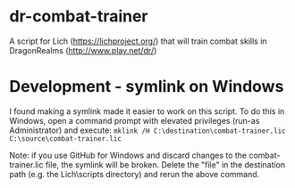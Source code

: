 # dr-combat-trainer
A script for Lich (https://lichproject.org/) that will train combat skills in DragonRealms (http://www.play.net/dr/)

# Development - symlink on Windows
I found making a symlink made it easier to work on this script. To do this in Windows, open a command prompt with elevated privileges (run-as Administrator) and execute: `mklink /H C:\destination\combat-trainer.lic C:\source\combat-trainer.lic`

Note: if you use GitHub for Windows and discard changes to the combat-trainer.lic file, the symlink will be broken. Delete the "file" in the destination path (e.g. the Lich\scripts directory) and rerun the above command.
